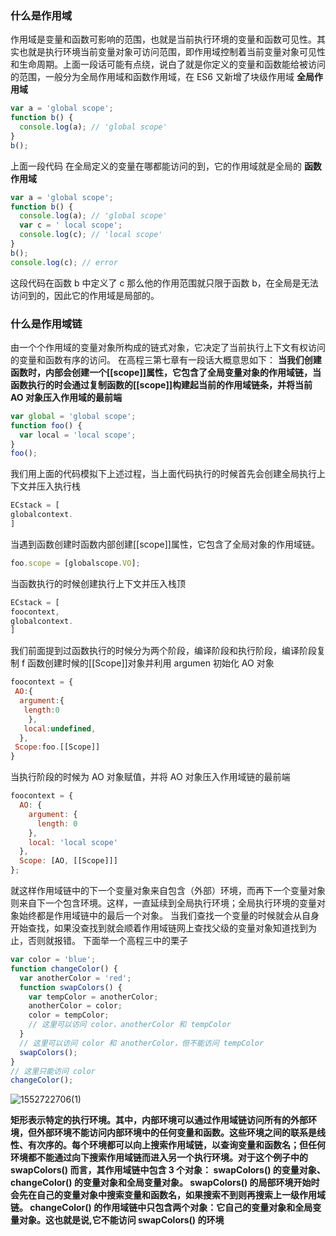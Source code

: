 ### 什么是作用域

作用域是变量和函数可影响的范围，也就是当前执行环境的变量和函数可见性。其实也就是执行环境当前变量对象可访问范围，即作用域控制着当前变量对象可见性和生命周期。上面一段话可能有点绕，说白了就是你定义的变量和函数能给被访问的范围，一般分为全局作用域和函数作用域，在 ES6 又新增了块级作用域
**全局作用域**

```js
var a = 'global scope';
function b() {
  console.log(a); // 'global scope'
}
b();
```

上面一段代码 在全局定义的变量在哪都能访问的到，它的作用域就是全局的
**函数作用域**

```js
var a = 'global scope';
function b() {
  console.log(a); // 'global scope'
  var c = ' local scope';
  console.log(c); // 'local scope'
}
b();
console.log(c); // error
```

这段代码在函数 b 中定义了 c 那么他的作用范围就只限于函数 b，在全局是无法访问到的，因此它的作用域是局部的。

### 什么是作用域链

由一个个作用域的变量对象所构成的链式对象，它决定了当前执行上下文有权访问的变量和函数有序的访问。
在高程三第七章有一段话大概意思如下：
**当我们创建函数时，内部会创建一个[[scope]]属性，它包含了全局变量对象的作用域链，当函数执行的时会通过复制函数的[[scope]]构建起当前的作用域链条，并将当前 AO 对象压入作用域的最前端**

```js
var global = 'global scope';
function foo() {
  var local = 'local scope';
}
foo();
```

我们用上面的代码模拟下上述过程，当上面代码执行的时候首先会创建全局执行上下文并压入执行栈

```js
ECstack = [
globalcontext.
]
```

当遇到函数创建时函数内部创建[[scope]]属性，它包含了全局对象的作用域链。

```js
foo.scope = [globalscope.VO];
```

当函数执行的时候创建执行上下文并压入栈顶

```js
ECstack = [
foocontext,
globalcontext.
]
```

我们前面提到过函数执行的时候分为两个阶段，编译阶段和执行阶段，编译阶段复制 f 函数创建时候的[[Scope]]对象并利用 argumen 初始化 AO 对象

```js
foocontext = {
 AO:{
  argument:{
   length:0
    },
   local:undefined,
  },
 Scope:foo.[[Scope]]
}
```

当执行阶段的时候为 AO 对象赋值，并将 AO 对象压入作用域链的最前端

```js
foocontext = {
  AO: {
    argument: {
      length: 0
    },
    local: 'local scope'
  },
  Scope: [AO, [[Scope]]]
};
```

就这样作用域链中的下一个变量对象来自包含（外部）环境，而再下一个变量对象则来自下一个包含环境。这样，一直延续到全局执行环境；全局执行环境的变量对象始终都是作用域链中的最后一个对象。
当我们查找一个变量的时候就会从自身开始查找，如果没查找到就会顺着作用域链网上查找父级的变量对象知道找到为止，否则就报错。
下面举一个高程三中的栗子

```js
var color = 'blue';
function changeColor() {
  var anotherColor = 'red';
  function swapColors() {
    var tempColor = anotherColor;
    anotherColor = color;
    color = tempColor;
    // 这里可以访问 color、anotherColor 和 tempColor
  }
  // 这里可以访问 color 和 anotherColor，但不能访问 tempColor
  swapColors();
}
// 这里只能访问 color
changeColor();
```

![1552722706(1)](https://user-images.githubusercontent.com/44893721/54472457-9d241480-4803-11e9-9aa6-2ec52f8dd16d.jpg)

**矩形表示特定的执行环境。其中，内部环境可以通过作用域链访问所有的外部环境，但外部环境不能访问内部环境中的任何变量和函数。这些环境之间的联系是线性、有次序的。每个环境都可以向上搜索作用域链，以查询变量和函数名；但任何环境都不能通过向下搜索作用域链而进入另一个执行环境。对于这个例子中的 swapColors() 而言，其作用域链中包含 3 个对象： swapColors() 的变量对象、 changeColor() 的变量对象和全局变量对象。 swapColors() 的局部环境开始时会先在自己的变量对象中搜索变量和函数名，如果搜索不到则再搜索上一级作用域链。 changeColor() 的作用域链中只包含两个对象：它自己的变量对象和全局变量对象。这也就是说,它不能访问 swapColors() 的环境**
